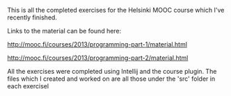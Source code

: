 This is all the completed exercises for the Helsinki MOOC course which I've recently finished. 

Links to the material can be found here:

http://mooc.fi/courses/2013/programming-part-1/material.html

http://mooc.fi/courses/2013/programming-part-2/material.html

All the exercises were completed using Intellij and the course plugin. The files which I created and worked on are all those under the 'src' folder in each exercisel
